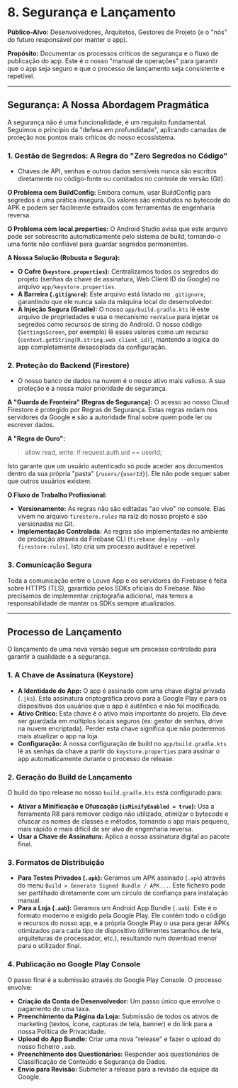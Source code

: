 # 8. Segurança e Lançamento

**Público-Alvo:** Desenvolvedores, Arquitetos, Gestores de Projeto (e o "nós" do futuro responsável por manter o app).

**Propósito:** Documentar os processos críticos de segurança e o fluxo de publicação do app. Este é o nosso "manual de operações" para garantir que o app seja seguro e que o processo de lançamento seja consistente e repetível.

---

## Segurança: A Nossa Abordagem Pragmática

A segurança não é uma funcionalidade, é um requisito fundamental. Seguimos o princípio da "defesa em profundidade", aplicando camadas de proteção nos pontos mais críticos do nosso ecossistema.

### 1. Gestão de Segredos: A Regra do "Zero Segredos no Código"
- Chaves de API, senhas e outros dados sensíveis nunca são escritos diretamente no código-fonte ou comitados no controle de versão (Git).

**O Problema com BuildConfig:**
Embora comum, usar BuildConfig para segredos é uma prática insegura. Os valores são embutidos no bytecode do APK e podem ser facilmente extraídos com ferramentas de engenharia reversa.

**O Problema com local.properties:**
O Android Studio avisa que este arquivo pode ser sobrescrito automaticamente pelo sistema de build, tornando-o uma fonte não confiável para guardar segredos permanentes.

**A Nossa Solução (Robusta e Segura):**
- **O Cofre (`keystore.properties`):** Centralizamos todos os segredos do projeto (senhas da chave de assinatura, Web Client ID do Google) no arquivo `app/keystore.properties`.
- **A Barreira (`.gitignore`):** Este arquivo está listado no `.gitignore`, garantindo que ele nunca saia da máquina local do desenvolvedor.
- **A Injeção Segura (Gradle):** O nosso `app/build.gradle.kts` lê este arquivo de propriedades e usa o mecanismo `resValue` para injetar os segredos como recursos de string do Android. O nosso código (`SettingsScreen`, por exemplo) lê esses valores como um recurso (`context.getString(R.string.web_client_id)`), mantendo a lógica do app completamente desacoplada da configuração.

### 2. Proteção do Backend (Firestore)
- O nosso banco de dados na nuvem é o nosso ativo mais valioso. A sua proteção é a nossa maior prioridade de segurança.

**A "Guarda de Fronteira" (Regras de Segurança):**
O acesso ao nosso Cloud Firestore é protegido por Regras de Segurança. Estas regras rodam nos servidores da Google e são a autoridade final sobre quem pode ler ou escrever dados.

**A "Regra de Ouro":**
> allow read, write: if request.auth.uid == userId;

Isto garante que um usuário autenticado só pode aceder aos documentos dentro da sua própria "pasta" (`/users/{userId}`). Ele não pode sequer saber que outros usuários existem.

**O Fluxo de Trabalho Profissional:**
- **Versionamento:** As regras não são editadas "ao vivo" no console. Elas vivem no arquivo `firestore.rules` na raiz do nosso projeto e são versionadas no Git.
- **Implementação Controlada:** As regras são implementadas no ambiente de produção através da Firebase CLI (`firebase deploy --only firestore:rules`). Isto cria um processo auditável e repetível.

### 3. Comunicação Segura
Toda a comunicação entre o Louve App e os servidores do Firebase é feita sobre HTTPS (TLS), garantido pelos SDKs oficiais do Firebase. Não precisamos de implementar criptografia adicional, mas temos a responsabilidade de manter os SDKs sempre atualizados.

---

## Processo de Lançamento
O lançamento de uma nova versão segue um processo controlado para garantir a qualidade e a segurança.

### 1. A Chave de Assinatura (Keystore)
- **A Identidade do App:** O app é assinado com uma chave digital privada (`.jks`). Esta assinatura criptográfica prova para a Google Play e para os dispositivos dos usuários que o app é autêntico e não foi modificado.
- **Ativo Crítico:** Esta chave é o ativo mais importante do projeto. Ela deve ser guardada em múltiplos locais seguros (ex: gestor de senhas, drive na nuvem encriptada). Perder esta chave significa que não poderemos mais atualizar o app na loja.
- **Configuração:** A nossa configuração de build no `app/build.gradle.kts` lê as senhas da chave a partir do `keystore.properties` para assinar o app automaticamente durante o processo de release.

### 2. Geração do Build de Lançamento
O build do tipo release no nosso `build.gradle.kts` está configurado para:
- **Ativar a Minificação e Ofuscação (`isMinifyEnabled = true`):** Usa a ferramenta R8 para remover código não utilizado, otimizar o bytecode e ofuscar os nomes de classes e métodos, tornando o app mais pequeno, mais rápido e mais difícil de ser alvo de engenharia reversa.
- **Usar a Chave de Assinatura:** Aplica a nossa assinatura digital ao pacote final.

### 3. Formatos de Distribuição
- **Para Testes Privados (`.apk`):** Geramos um APK assinado (`.apk`) através do menu `Build > Generate Signed Bundle / APK...`. Este ficheiro pode ser partilhado diretamente com um círculo de confiança para instalação manual.
- **Para a Loja (`.aab`):** Geramos um Android App Bundle (`.aab`). Este é o formato moderno e exigido pela Google Play. Ele contém todo o código e recursos do nosso app, e a própria Google Play o usa para gerar APKs otimizados para cada tipo de dispositivo (diferentes tamanhos de tela, arquiteturas de processador, etc.), resultando num download menor para o utilizador final.

### 4. Publicação no Google Play Console
O passo final é a submissão através do Google Play Console. O processo envolve:
- **Criação da Conta de Desenvolvedor:** Um passo único que envolve o pagamento de uma taxa.
- **Preenchimento da Página da Loja:** Submissão de todos os ativos de marketing (textos, ícone, capturas de tela, banner) e do link para a nossa Política de Privacidade.
- **Upload do App Bundle:** Criar uma nova "release" e fazer o upload do nosso ficheiro `.aab`.
- **Preenchimento dos Questionários:** Responder aos questionários de Classificação de Conteúdo e Segurança de Dados.
- **Envio para Revisão:** Submeter a release para a revisão da equipe da Google.